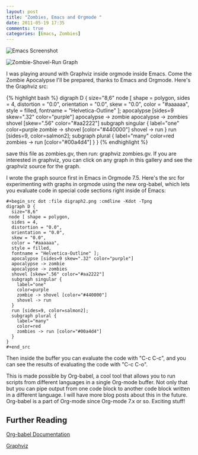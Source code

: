 ```yaml
---
layout: post
title: "Zombies, Emacs and Orgmode "
date: 2011-05-19 17:35
comments: true
categories: [Emacs, Zombies]
---
```


![Emacs Screenshot](http://farm3.static.flickr.com/2741/5738522164_058b838336.jpg)

![Zombie-Shovel-Run Graph](http://farm4.static.flickr.com/3280/5738238466_8320bfd478_o.png)

I was playing around with Graphviz inside orgmode inside Emacs. Come the Zombie Apocalypse I'll be prepared, thanks to Emacs and Orgmode. Here's the Graphviz src: 

{% highlight bash %}
digraph D {
  size="8,6"
 node [ shape = polygon,
  sides = 4,
  distortion = "0.0",
  orientation = "0.0",
  skew = "0.0",
  color = "#aaaaaa",
  style = filled,
  fontname = "Helvetica-Outline" ];
  apocalypse [sides=9 skew=".32" color="purple"]
  apocalypse -> zombie
  apocalypse -> zombies
  shovel [skew=".56" color="#aa2222"]
  subgraph singular {
    label="one"
    color=purple
    zombie -> shovel [color="#440000"]
    shovel -> run
  }
  run [sides=9, color=salmon2];
  subgraph plural {
    label="many"
    color=red
    zombies -> run [color="#00a4d4"]
  }
}
{% endhighlight %}

save this file as zombies.gv, then run: graphviz zombies.gv.
If you are interested in graphviz, you can click on any graph in this gallery and see the graphviz source for the graph.

I wrote the graph source first in Emacs in Orgmode 7.5. Here's the src for experimenting with graphs in orgmode using the new org-babel, which lets you evaluate code in special code sections right inside of Emacs: 

```
#+begin_src dot :file digraph2.png :cmdline -Kdot -Tpng  
digraph D {
  size="8,6"
 node [ shape = polygon,
  sides = 4,
  distortion = "0.0",
  orientation = "0.0",
  skew = "0.0",
  color = "#aaaaaa",
  style = filled,
  fontname = "Helvetica-Outline" ];
  apocalypse [sides=9 skew=".32" color="purple"]
  apocalypse -> zombie
  apocalypse -> zombies
  shovel [skew=".56" color="#aa2222"]
  subgraph singular {
    label="one"
    color=purple
    zombie -> shovel [color="#440000"]
    shovel -> run
  }
  run [sides=9, color=salmon2];
  subgraph plural {
    label="many"
    color=red
    zombies -> run [color="#00a4d4"]
  }
}
#+end_src
```

Then inside the buffer you can evaluate the code with "C-c C-c", and you can see the results of evaluating the code with "C-c C-o".


This is made possible by Org-babel, a cool tool that allows you to run scripts from different languages in a single Org-mode buffer.  Not only that but you can pipe output from one code block to another code block written in a different language.  I will have more blog posts about this in the future.  Org-babel is a part of Org-mode since Org-mode 7.x or so.  Exciting stuff!

## Further Reading

<a href="http://j.mp/l6chaqorgmode.org/worg/org-contrib/babel/">Org-babel Documentation</a><br>

<a href="http://www.graphviz.org/">Graphviz</a>

